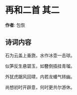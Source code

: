 # 再和二首  其二

**作者**: 包恢

## 诗词内容

石为云盖上垂旒，水作冰壶一击球。

似笋反生悬碧玉，如簪倒插挂青瑠。

外犹虎踞风回啸，内若龙蟠气转幽。

尚想初时开辟意，何时更共尔游休。

